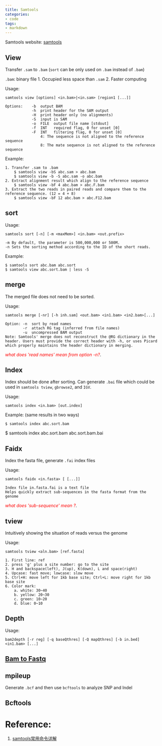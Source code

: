 ```yaml
---
title: Samtools
categories: 
- code
tags: 
- markdown
---
```


Samtools website: [samtools](http://samtools.sourceforge.net/samtools.shtml)

## View
Transfer `.sam` to `.bam` 
(`sort` can be only used on `.bam` instead of `.bam`)

`.bam`: binary file 
	1. Occupied less space than `.sam`
	2. Faster computing

Usage:

    samtools view [options] <in.bam>|<in.sam> [region1 [...]]
    
    Options:    -b  output BAM
                -h  print header for the SAM output
                -H  print header only (no alignments)
                -S  input is SAM
                -o  FILE  output file name [stdout]
                -f  INT   required flag, 0 for unset [0]
                -F  INT   filtering flag, 0 for unset [0]
                    4: The sequence is not aligned to the reference sequence
                    8: The mate sequence is not aligned to the reference sequence
                
Example:

    1. Transfer .sam to .bam
        $ samtools view -bS abc.sam > abc.bam
        $ samtools view -b -S abc.sam -o abc.bam
    2. Extract alignment result which align to the reference sequence
        $ samtools view -bF 4 abc.bam > abc.F.bam
    3. Extract the two reads in paired reads and compare them to the reference sequence. (12 = 4 + 8)
        $ samtools view -bF 12 abc.bam > abc.F12.bam

## sort
Usage:

    samtools sort [-n] [-m <maxMem>] <in.bam> <out.prefix>
    
    -m By default, the parameter is 500,000,000 or 500M.
    -n Sets the sorting method according to the ID of the short reads.
    
Example:

    $ samtools sort abc.bam abc.sort
    $ samtools view abc.sort.bam | less -S

## merge
The merged file does not need to be sorted.

Usage:

    samtools merge [-nr] [-h inh.sam] <out.bam> <in1.bam> <in2.bam>[...]
    
    Option: -n  sort by read names 
            -r  attach RG tag (inferred from file names)
            -u  uncompressed BAM output
    Note: Samtools' merge does not reconstruct the @RG dictionary in the header. Users must provide the correct header with -h, or uses Picard which properly maintains the header dictionary in merging.

<span style="color:red">*what does 'read names' mean from option -n?*</span>.
    
## Index
Index should be done after sorting.
Can generate `.bai` file which could be used in `samtools tview`, `gbrowse2`, and `IGV`.

Usage:

    samtools index <in.bam> [out.index]
    
Example: (same results in two ways)

    $ samtools index abc.sort.bam
$ samtools index abc.sort.bam abc.sort.bam.bai

## Faidx
Index the fasta file, generate `.fai` index files

Usage:

    samtools faidx <in.fasta> [ [...]]
    
    Index file in.fasta.fai is a text file
    Helps quickly extract sub-sequences in the fasta format from the genome
    
<span style="color:red">*what does 'sub-sequence' mean ?*</span>.

## tview
Intuitively showing the situation of reads versus the genome

Usage:

    samtools tview <aln.bam> [ref.fasta]
    
    1. First line: ref
    2. press 'g' plus a site number: go to the site
    3. H and backspace(left), J(up), K(down), L and space(right)
    4. Upcase: fast move; lowcase: slow move
    5. Ctrl+H: move left for 1kb base site; Ctrl+L: move right for 1kb base site
    6. Color mark:
        a. white: 30~40
        b. yellow: 20~30
        c. green: 10~20
        d. blue: 0~10

## Depth

Usage:

    bam2depth [-r reg] [-q baseQthres] [-Q mapQthres] [-b in.bed] <in1.bam> [...]
    
## [Bam to Fastq](http://www.hudsonalpha.org/gsl/information/software/bam2fastq)

## mpileup
Generate `.bcf` and then use `bcftools` to analyze SNP and Indel

## Bcftools
    
    
# Reference:
1. [samtools常用命令详解](http://www.chenlianfu.com/?p=1399)
        
